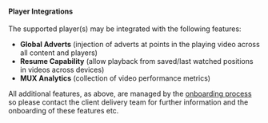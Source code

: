 #### Player Integrations

The supported player(s) may be integrated with the following features:

- <b>Global Adverts</b> (injection of adverts at points in the playing video across all content and players)
- <b>Resume Capability</b> (allow playback from saved/last watched positions in videos across devices)
- <b>MUX Analytics</b> (collection of video performance metrics)

All additional features, as above, are managed by the [onboarding process](../Client-Onboarding.md) so please contact the
client delivery team for further information and the onboarding of these features etc.
